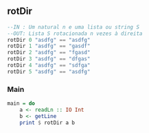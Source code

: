 ## rotDir
```hs
--IN : Um natural n e uma lista ou string S
--OUT: Lista S rotacionada n vezes à direita
rotDir 0 "asdfg" == "asdfg"
rotDir 1 "asdfg" == "gasdf"
rotDir 2 "asdfg" == "fgasd"
rotDir 3 "asdfg" == "dfgas"
rotDir 4 "asdfg" == "sdfga"
rotDir 5 "asdfg" == "asdfg"
```


<!--MAIN_BEGIN-->
### Main
```hs
main = do
    a <- readLn :: IO Int
    b <- getLine
    print $ rotDir a b

```
<!--MAIN_END-->
